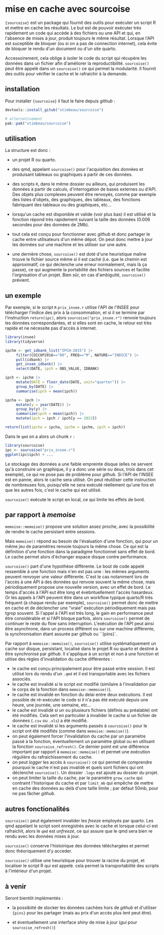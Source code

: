 # mise en cache avec sourcoise

`{sourcoise}` est un package qui fournit des outils pour exécuter un script R et mettre en cache les résultats. Le but est de pouvoir exécuter très rapidement un code qui accède à des fichiers ou une API et qui, en l'absence de mises à jour, produit toujours le même résultat. Lorsque l'API est suceptible de bloquer (ou si on a pas de connection internet), cela évite de bloquer le rendu d'un document ou d'un site quarto.

Accessoirement, cela oblige à isoler le code du script qui récupère les données dans un fichier afin d'améliorer la reproductibilité. `sourcoise()` peut être appelé dans un `sourcoise()` ce qui permet la modularité. Il fournit des outils pour vérifier le cache et le rafraichir à la demande.

## installation

Pour installer `{sourcoise}` il faut le faire depuis *github* :

```r
devtools::install_gitub("xtimbeau/sourcoise")

# alternativement
pak::pak("xtimbeau/sourcoise")
```

## utilisation

La structure est donc :

-   un projet R ou quarto.

-   des qmd, appelant `sourcoise()` pour l'acquisition des données et produisant tableaux ou graphiques à partir de ces données.

-   des scripts `R`, dans le même dossier ou ailleurs, qui produisent les données à partir de calculs, d'interrogation de bases externes ou d'API. Des objets plus complexes peuvent être renvoyés, comme par exemple des listes d'objets, des graphiques, des tableaux, des fonctions fabriquant des tableaux ou des graphiques, etc...

-   lorsqu'un cache est disponible et valide (voir plus bas) il est utilisé et la fonction répond très rapidement suivant la taille des données (0.006 secondes pour des données de 2Mb).

-   tout cela est conçu pour fonctionner avec *github* et donc partager le cache entre utilisateurs d'un même dépot. On peut donc mettre à jour les données sur une machine et les utiliser sur une autre.

-   une dernière chose, `sourcoise()` est doté d'une heuristique maline trouve le fichier source même si il est caché (i.e. que le chemin est approximatif, ce qui déclenche une erreur normalement, mais là ça passe), ce qui augmente la portabilité des fichiers sources et facilite l'orgnisation d'un projet. Bien sûr, en cas d'ambiguité, `sourcoise()` prévient.

## un exemple

Par exemple, si le script `R` `prix_insee.r` utilise l'API de l'INSEE pour télécharger l'indice des prix à la consommation, et si il se termine par l'instruction `return(ipc)`, alors `sourcoise("prix_insee.r")` renvoie toujours les données correspondantes, et si elles sont en cache, le retour est très rapide et ne nécessite pas d'accès à internet.

```r
library(insee)
library(tidyverse)

ipchm <- get_idbank_list("IPCH-2015") |>
     filter(COICOP2016=="00", FREQ=="M", NATURE=="INDICE") |> 
     pull(idbank) |>
     get_insee_idbank() |>
     select(DATE, ipch = OBS_VALUE, IDBANK)

ipch <- ipchm |>
     mutate(DATE = floor_date(DATE, unit="quarter")) |>
     group_by(DATE) |>
     summarise(ipch = mean(ipch))

ipcha <- ipch |> 
     mutate(y = year(DATE)) |> 
     group_by(y) |>
     summarize(ipch = mean(ipch)) |> 
     mutate(ipch = ipch / ipch[y == 2023])

return(list(ipcha = ipcha, ipchm = ipchm, ipch = ipch))

```

Dans le `qmd` on a alors un chunk `r` :

```r
library(sourcoise)
ipc <- sourcoise("prix_insee.r")
ggplot(ipc$ipch) + ...
```

Le stockage des données a une faible empreinte disque (elles ne servent qu'à construire un graphique, il y a donc une série ou deux, trois dans cet exemple), ce qui ne pose pas de problème pour *github*. Si l'API de l'INSEE est en panne, alors le cache sera utilisé. On peut réutiliser cette instruction de nombreuses fois, puisqu'elle ne sera exécuté réellement qu'une fois et que les autres fois, c'est le cache qui est utilisé.

`sourcoise()` exécute le script en local, ce qui limite les effets de bord.

## par rapport à *memoise*

`memoise::memoise()` propose une solution assez proche, avec la possibilité de rendre le cache persistant entre sessions.

Mais `memoise()` répond au besoin de l'évaluation d'une fonction, qui pour un même jeu de paramètres renvoie toujours la même chose. Ce qui est la définition d'une fonction dans la paradigme fonctionnel sans effet de bord. Le cache permet alors d'échanger espace disque contre performance. 

`sourcoise()` part d'une hypothèse différente. Le bout de code appelé ressemble à une fonction mais n'en est pas une : les mêmes arguments peuvent renvoyer une valeur différente. C'est le cas notamment lors de l'accès à une API à des données qui renvoie souvent la même chose, mais périodiquement propose une nouvelle version, avec un effet de bord. Le temps d'accès à l'API eut être long et évebntuellement l'accès hasardeux. Or les appels à l'API peuvent être dans un workflow typique quarto/R très fréquent (à chaque rendu par exemple), `sourcoise()` permet donc de mettre en cache et de déclencher une "vraie" exécution périodiquement mais pas tgrop souvent. Si l'appel à l'API est très long, le gain en performance peut être considérable et si l'API bloque parfois, alors `sourcoise()` permet de continuer le reste du flow sans interruption. L'exécution de l'API peut ainsi être asynchrone, dans un process différent ou sur une machine différente, la synchronisation étant assurée par 
github ou ``{pins}`.

Par rapport à `memoise::memoise()`, `sourcoise()` utilise systématiquement un cache sur disque, persistant, localisé dans le projet R ou quarto et destiné à être synchronisé par *github*. Il s'applique à un script et non à une fonction et utilise des règles d'invalidation du cache différentes :

-   le cache est conçu principalement pour être passé entre session. Il est utilisé lors du rendu d'un `.qmd` et il est transportable avec les fichiers associés.
-   le cache est invalidé si le script est modifié (similaire à l'invalidation par le corps de la fonction dans `memoise::memoise()`).
-   le cache est invalidé en fonction du delai entre deux exécutions. Il est possible de ré-exécuter le code si il n'a pas été exécuté depuis une heure, une journée, une semaine, etc...
-   le cache est invalidé si un ou plusieurs fichiers (définis au préalable) ont été modifiés. Cela sert en particulier à invalider le cache si un fichier de données (`.csv` ou `.xls`) a été modifié.
-   le cache est invalidé si les arguments passés à `sourcoise()` pour le script ont été modifiés (comme dans `memoise::memoise()`).
-   on peut également forcer l'invalidation du cache par un paramètre passé à la fonction, éventuellement un paramètre global ou en utilisant la fonction `sourcoise_refresh()`. Ce dernier point est une différence important par rapport à `memoise::memoise()` et permet une exécution régulière du rafraichissement du cache.
-   on peut *logger* les accès à `sourcoise()` ce qui permet de comprendre pourquoi le cache n'est pas invalidé et quels sont fichiers qui ont déclenché `sourcoise()`. Un dossier `.logs` est ajouté au dossier du projet.
-   on peut limiter la taille du cache, par le paramètre `grow_cache` qui contraint l'historique du cache et par `limit_mb` qui empêche de mettre en cache des données au delà d'une taille limite ; par défaut 50mb, pour ne pas fâcher *github*.

## autres fonctionalités

`sourcoise()` peut également invalider les *freeze* employés par quarto. Les qmd appelant le script sont enregistrés avec le cache et lorsque celui-ci est rafraichit, alors le `qmd` est *unfreezé*, ce qui assure que le qmd sera bien re rendu avec les données mises à jour.

`sourcoise()` conserve l'histoirique des données téléchargées et permet donc théoriquement d'y acceder.

`sourcoise()` utilise une heuristique pour trouver la racine du projet, et localiser le script R qui est appelé. cela permet la transportabilité des scripts à l'intérieur d'un projet.

## à venir

Seront bientôt implémentés :

-   la possibiité de stocker les données cachées hors de *github* et d'utiliser `{pins}` pour les partager (mais au prix d'un accès plus lent peut être).

-   et éventuellement une interface *shiny* de mise à jour (*gui* pour `sourcoise_refresh()`)

